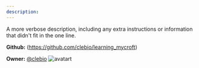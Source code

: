 ```yaml
---
description: 
---
```

A more verbose description, including any extra instructions or
information that didn't fit in the one line.

**Github:** (https://github.com/clebio/learning_mycroft)

**Owner:** [@clebio](https://github.com/clebio) ![avatart](https://avatars2.githubusercontent.com/u/811175?v=4)

